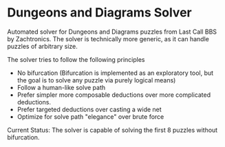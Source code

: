 # Dungeons and Diagrams Solver
Automated solver for Dungeons and Diagrams puzzles from Last Call BBS by Zachtronics.  The solver is technically more generic, as it can handle puzzles of arbitrary size.   

The solver tries to follow the following principles

* No bifurcation  (Bifurcation is implemented as an exploratory tool, but the goal is to solve any puzzle via purely logical means)
* Follow a human-like solve path
* Prefer simpler more composable deductions over more complicated deductions.
* Prefer targeted deductions over casting a wide net
* Optimize for solve path "elegance" over brute force

Current Status:  The solver is capable of solving the first 8 puzzles without bifurcation.  


